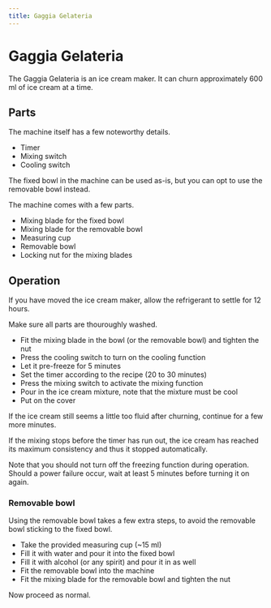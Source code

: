 ```yaml
---
title: Gaggia Gelateria
---
```


# Gaggia Gelateria

The Gaggia Gelateria is an ice cream maker. It can churn approximately 600 ml of
ice cream at a time.

## Parts

The machine itself has a few noteworthy details.

- Timer
- Mixing switch
- Cooling switch

The fixed bowl in the machine can be used as-is, but you can opt to use the
removable bowl instead.

The machine comes with a few parts.

- Mixing blade for the fixed bowl
- Mixing blade for the removable bowl
- Measuring cup
- Removable bowl
- Locking nut for the mixing blades

## Operation

If you have moved the ice cream maker, allow the refrigerant to settle for 12
hours.

Make sure all parts are thouroughly washed.

- Fit the mixing blade in the bowl (or the removable bowl) and tighten the nut
- Press the cooling switch to turn on the cooling function
- Let it pre-freeze for 5 minutes
- Set the timer according to the recipe (20 to 30 minutes)
- Press the mixing switch to activate the mixing function
- Pour in the ice cream mixture, note that the mixture must be cool
- Put on the cover

If the ice cream still seems a little too fluid after churning, continue for a
few more minutes.

If the mixing stops before the timer has run out, the ice cream has reached its
maximum consistency and thus it stopped automatically.

Note that you should not turn off the freezing function during operation. Should
a power failure occur, wait at least 5 minutes before turning it on again.

### Removable bowl

Using the removable bowl takes a few extra steps, to avoid the removable bowl
sticking to the fixed bowl.

- Take the provided measuring cup (~15 ml)
- Fill it with water and pour it into the fixed bowl
- Fill it with alcohol (or any spirit) and pour it in as well
- Fit the removable bowl into the machine
- Fit the mixing blade for the removable bowl and tighten the nut

Now proceed as normal.
